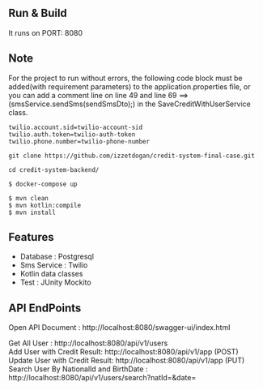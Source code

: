 
## Run & Build

It runs  on PORT: 8080

## Note

For the project to run without errors, the following code block must be added(with requirement parameters) to the application.properties file, or you can add a comment line on line 49 and line 69 ==>(smsService.sendSms(sendSmsDto);) in the SaveCreditWithUserService class.
```
twilio.account.sid=twilio-account-sid
twilio.auth.token=twilio-auth-token
twilio.phone.number=twilio-phone-number

```


```
git clone https://github.com/izzetdogan/credit-system-final-case.git

cd credit-system-backend/

$ docker-compose up

$ mvn clean 
$ mvn kotlin:compile
$ mvn install 

```

## Features
<ul>
<li> Database : Postgresql </li>
<li> Sms Service : Twilio </li>
<li> Kotlin data classes</li>
<li> Test : JUnity Mockito</li>
</ul>

## API EndPoints

Open API Document : http://localhost:8080/swagger-ui/index.html</br>

Get All User : http://localhost:8080/api/v1/users </br>
Add User with Credit Result: http://localhost:8080/api/v1/app (POST) </br>
Update User with Credit Result: http://localhost:8080/api/v1/app (PUT) </br>
Search User By NationalId and BirthDate : http://localhost:8080/api/v1/users/search?natId=&date= </br>



